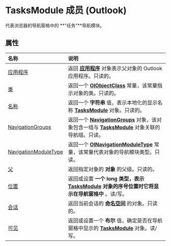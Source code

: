 
# TasksModule 成员 (Outlook)


代表浏览器的导航窗格中的 **"任务"**导航模块。


## 属性



|**名称**|**说明**|
|:-----|:-----|
|[应用程序](71d38bf2-8462-f7f5-753a-af9c73232ad1.md)|返回 **[应用程序](797003e7-ecd1-eccb-eaaf-32d6ddde8348.md)** 对象表示父对象的 Outlook 应用程序。只读的。|
|[类](2b6d9f8c-c189-c8a8-7c2e-a37ce150389b.md)|返回一个 **[OlObjectClass](33d724b3-df3c-2a7f-a80f-93b66d96f588.md)** 常量，该常量指示对象的类。只读的。|
|[名称](fa550b4d-1184-ee14-5285-20fe30c08db1.md)|返回一个 **字符串** 值，表示本地化的显示名称 **[TasksModule](fc6ae6c9-6b13-b5f2-9506-c3dbbe709df6.md)** 对象。只读的。|
|[NavigationGroups](c80707ff-216c-083a-475b-6de95621b775.md)|返回一个  **[NavigationGroups](07206203-36a9-7467-3a89-24fa2a7c2b1f.md)** 对象，该对象包含一组与 **[TasksModule](fc6ae6c9-6b13-b5f2-9506-c3dbbe709df6.md)** 对象关联的导航组。只读。|
|[NavigationModuleType](6ca2b925-e526-08d2-8c87-fc3d041bec1a.md)|返回一个  **[OlNavigationModuleType](2140a094-6bee-aba1-03cd-71fa2c55842e.md)** 常量，该常量代表对象的导航模块类型。只读。|
|[父](023d78c5-7228-5735-da9f-472e9827887c.md)|返回指定对象的 **对象** 的父级。只读的。|
|[位置](a4166776-dc7a-07d3-b9a2-b187c7a3d821.md)|返回或设置 **一个 long 类型，表示 **[TasksModule](fc6ae6c9-6b13-b5f2-9506-c3dbbe709df6.md)** 对象的序号位置时它将显示在导航窗格中** 。读/写。|
|[会话](947b6795-21db-e2fb-b76b-43dc90520403.md)|返回当前会话的 **[命名空间](f0dcaa19-07f5-5d42-a3bf-2e42b7885644.md)** 的对象。只读的。|
|[可见](d04827e6-7e12-7acd-24e0-b72c21082683.md)|返回或设置一个 **布尔** 值，确定是否在导航窗格中显示的 **[TasksModule](fc6ae6c9-6b13-b5f2-9506-c3dbbe709df6.md)** 对象。读/写。|
